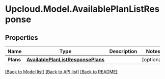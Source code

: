 # Upcloud.Model.AvailablePlanListResponse
## Properties

Name | Type | Description | Notes
------------ | ------------- | ------------- | -------------
**Plans** | [**AvailablePlanListResponsePlans**](AvailablePlanListResponsePlans.md) |  | [optional] 

[[Back to Model list]](../README.md#documentation-for-models) [[Back to API list]](../README.md#documentation-for-api-endpoints) [[Back to README]](../README.md)

